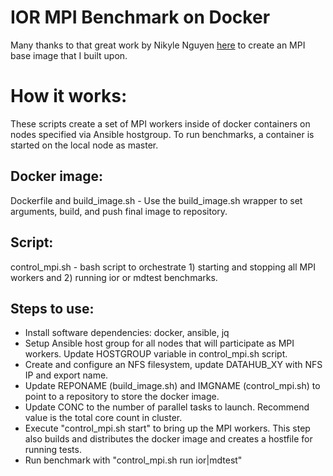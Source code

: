 # IOR MPI Benchmark on Docker 

Many thanks to that great work by Nikyle Nguyen
[here](https://github.com/NLKNguyen/alpine-mpich) to create an MPI base image that I built upon.

# How it works:
These scripts create a set of MPI workers inside of docker containers on nodes
specified via Ansible hostgroup. To run benchmarks, a container is started on
the local node as master.

## Docker image:

Dockerfile and build_image.sh - Use the build_image.sh wrapper to set
arguments, build,  and push final image to repository.

## Script:

control_mpi.sh - bash script to orchestrate 1) starting and stopping all MPI
workers and 2) running ior or mdtest benchmarks.

## Steps to use:
 * Install software dependencies: docker, ansible, jq 
 * Setup Ansible host group for all nodes that will participate as MPI workers.
   Update HOSTGROUP variable in control_mpi.sh script.
 * Create and configure an NFS filesystem, update DATAHUB_XY with NFS IP and
   export name.
 * Update REPONAME (build_image.sh) and IMGNAME (control_mpi.sh) to point to a
   repository to store the docker image.
 * Update CONC to the number of parallel tasks to launch. Recommend value is
   the total core count in cluster.
 * Execute "control_mpi.sh start" to bring up the MPI workers. This step also
   builds and distributes the docker image and creates a hostfile for running
   tests.
 * Run benchmark with "control_mpi.sh run ior|mdtest"
